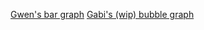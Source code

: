 [Gwen's bar graph](https://jsfiddle.net/gjpoillucci/ppvkgtoL/#&togetherjs=38EgaPk2Qq)
[Gabi's (wip) bubble graph](https://jsfiddle.net/acn5gxL2/4/)

